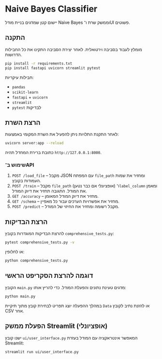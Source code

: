 # Naive Bayes Classifier

יישום קטן שמדגים בניית מודל Naive Bayes וממשק שרת ו־UI פשוטים.

## התקנה

מומלץ לעבוד בסביבה וירטואלית. לאחר יצירת הסביבה התקינו את כל החבילות הדרושות.

```bash
pip install -r requirements.txt
pip install fastapi uvicorn streamlit pytest
```

חבילות עיקריות:
- `pandas`
- `scikit-learn`
- `fastapi` + `uvicorn`
- `streamlit`
- `pytest` לבדיקות

## הרצת השרת

לאחר התקנת התלויות ניתן להפעיל את השרת המקומי באמצעות:

```bash
uvicorn server:app --reload
```

כתובת ברירת המחדל תהיה `http://127.0.0.1:8000`.

### שימוש ב־API

1. `POST /load_file` – מקבל JSON עם המפתח `file_path` ומחזיר את שמות העמודות בקובץ.
2. `POST /train` – מקבל `file_path` (אופציונלי אם כבר נטען) ו־`label_column` ומאמן את המודל. התגובה תחזיר את דיוק המודל.
3. `GET /accuracy` – מחזיר את דיוק המודל המאומן.
4. `GET /schema` – מחזיר את אפשרויות הערכים עבור כל מאפיין.
5. `POST /predict` – מקבל רשומה ומחזיר את החיזוי של המודל.

## הרצת הבדיקות

להרצת הבדיקות המוגדרות בקובץ `comprehensive_tests.py`:

```bash
pytest comprehensive_tests.py -v
```

או לחלופין:

```bash
python comprehensive_tests.py
```

## דוגמה להרצת הסקריפט הראשי

הקובץ `main.py` מדגים טעינת נתונים והפעלת המודל. כדי להריץ אותו:

```bash
python main.py
```
במהלך ההפעלה יוצג תפריט לבחירת קובץ מתוך תיקיית `Data` או להזנת נתיב לקובץ CSV אחר.

## הפעלת ממשק Streamlit (אופציונלי)

ישנו קובץ `ui/user_interface.py` המאפשר אינטראקציה עם המודל בעזרת Streamlit:

```bash
streamlit run ui/user_interface.py
```

